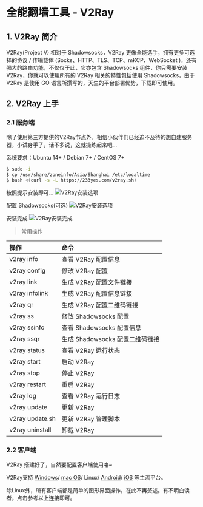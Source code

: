 # 全能翻墙工具 - V2Ray

## 1. V2Ray 简介
V2Ray(Project V) 相对于 Shadowsocks，V2Ray 更像全能选手，拥有更多可选择的协议 / 传输载体 (Socks、HTTP、TLS、TCP、mKCP、WebSocket )，还有强大的路由功能，不仅仅于此，它亦包含 Shadowsocks 组件，你只需要安装 V2Ray，你就可以使用所有的 V2Ray 相关的特性包括使用 Shadowsocks，由于 V2Ray 是使用 GO 语言所撰写的，天生的平台部署优势，下载即可使用。

## 2. V2Ray 上手
### 2.1 服务端
除了使用第三方提供的V2Ray节点外，相信小伙伴们已经迫不及待的想自建服务器，小试身手了，话不多说，这就操练起来吧...

系统要求：Ubuntu 14+ / Debian 7+ / CentOS 7+
```sh
$ sudo -i
$ cp /usr/share/zoneinfo/Asia/Shanghai /etc/localtime
$ bash <(curl -s -L https://233yes.com/v2ray.sh)
```
按照提示安装即可...
![V2Ray安装选项](../../img/part4/v2ray-install.png)

配置 Shadowsocks(可选)
![V2Ray安装选项](../../img/part4/v2ray-ssr.png)

安装完成
![V2Ray安装完成](../../img/part4/v2ray-install-done.png)

> 常用操作

操作|命令
:-|:-
v2ray info | 查看 V2Ray 配置信息
v2ray config | 修改 V2Ray 配置
v2ray link | 生成 V2Ray 配置文件链接
v2ray infolink | 生成 V2Ray 配置信息链接
v2ray qr | 生成 V2Ray 配置二维码链接
v2ray ss | 修改 Shadowsocks 配置
v2ray ssinfo | 查看 Shadowsocks 配置信息
v2ray ssqr | 生成 Shadowsocks 配置二维码链接
v2ray status | 查看 V2Ray 运行状态
v2ray start | 启动 V2Ray
v2ray stop | 停止 V2Ray
v2ray restart | 重启 V2Ray
v2ray log | 查看 V2Ray 运行日志
v2ray update | 更新 V2Ray
v2ray update.sh | 更新 V2Ray 管理脚本
v2ray uninstall | 卸载 V2Ray

### 2.2 客户端
V2Ray 搭建好了，自然要配置客户端使用咯~

V2Ray支持
[Windows](https://233yes.com/post/8/)/
[mac OS](https://233yes.com/post/9/)/
Linux/
[Android](https://233yes.com/post/12/)/
[iOS](https://233yes.com/post/11/)
等主流平台。

除Linux外，所有客户端都是简单的图形界面操作，在此不再赘述。有不明白读者，点击参考以上连接即可。